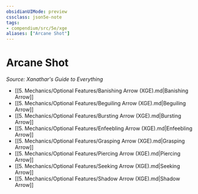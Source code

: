 ```yaml
---
obsidianUIMode: preview
cssclass: json5e-note
tags:
- compendium/src/5e/xge
aliases: ["Arcane Shot"]
---
```

# Arcane Shot
*Source: Xanathar's Guide to Everything* 

- [[5. Mechanics/Optional Features/Banishing Arrow (XGE).md|Banishing Arrow]]
- [[5. Mechanics/Optional Features/Beguiling Arrow (XGE).md|Beguiling Arrow]]
- [[5. Mechanics/Optional Features/Bursting Arrow (XGE).md|Bursting Arrow]]
- [[5. Mechanics/Optional Features/Enfeebling Arrow (XGE).md|Enfeebling Arrow]]
- [[5. Mechanics/Optional Features/Grasping Arrow (XGE).md|Grasping Arrow]]
- [[5. Mechanics/Optional Features/Piercing Arrow (XGE).md|Piercing Arrow]]
- [[5. Mechanics/Optional Features/Seeking Arrow (XGE).md|Seeking Arrow]]
- [[5. Mechanics/Optional Features/Shadow Arrow (XGE).md|Shadow Arrow]]